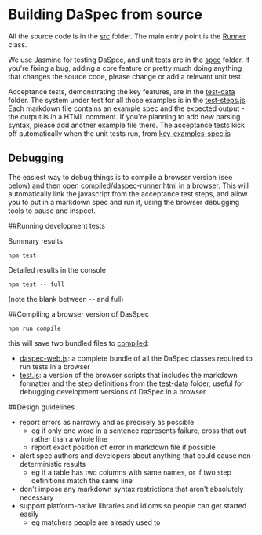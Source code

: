 # Building DaSpec from source

All the source code is in the [src](src) folder. The main entry point is the [Runner](src/runner-js) class.

We use Jasmine for testing DaSpec, and unit tests are in the [spec](spec) folder. If you're fixing a bug, adding a core feature or pretty much doing anything that changes the source code, please change or add a relevant unit test.

Acceptance tests, demonstrating the key features, are in the [test-data](test-data) folder. The system under test for all those examples is in the [test-steps.js](test-data/test-steps.js). Each markdown file contains an example spec and the expected output - the output is in a HTML comment. If you're planning to add new parsing syntax, please add another example file there. The acceptance tests kick off automatically when the unit tests run, from [key-examples-spec.js](key-examples-spec.js)

## Debugging

The easiest way to debug things is to compile a browser version (see below) and then open [compiled/daspec-runner.html](compiled/daspec-runner.html) in a browser. This will automatically link the javascript from the acceptance test steps, and allow you to put in a markdown spec and run it, using the browser debugging tools to pause and inspect.

##Running development tests

Summary results

    npm test

Detailed results in the console

    npm test -- full

(note the blank between -- and full)

##Compiling a browser version of DasSpec

    npm run compile

this will save two bundled files to [compiled](compiled):

* [daspec-web.js](compiled/daspec-web.js): a complete bundle of all the DaSpec classes required to run tests in a browser
* [test.js](compiled/test.js): a version of the browser scripts that includes the markdown formatter and the step definitions from the [test-data](test-data) folder, useful for debugging development versions of DaSpec in a browser.

##Design guidelines

* report errors as narrowly and as precisely as possible
  - eg if only one word in a sentence represents failure, cross that out rather than a whole line
  - report exact position of error in markdown file if possible
* alert spec authors and developers about anything that could cause non-deterministic results
  - eg if a table has two columns with same names, or if two step definitions match the same line
* don't impose any markdown syntax restrictions that aren't absolutely necessary
* support platform-native libraries and idioms so people can get started easily
  - eg matchers people are already used to

